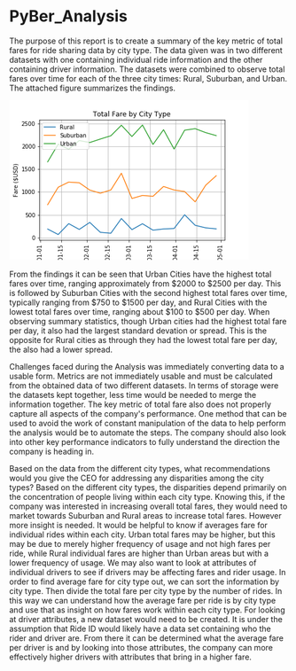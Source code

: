# PyBer_Analysis

The purpose of this report is to create a summary of the key metric of total fares for ride sharing data by city type. The data given was in two different datasets with one containing individual ride information and the other containing driver information. The datasets were combined to observe total fares over time for each of the three city times: Rural, Suburban, and Urban. The attached figure summarizes the findings.


![Total Fare by City Type](analysis/Challenge.png)


From the findings it can be seen that Urban Cities have the highest total fares over time, ranging approximately from $2000 to $2500 per day. This is followed by Suburban Cities with the second highest total fares over time, typically ranging from $750 to $1500 per day, and Rural Cities with the lowest total fares over time, ranging about $100 to $500 per day. When observing summary statistics, though Urban cities had the highest total fare per day, it also had the largest standard devation or spread. This is the opposite for Rural cities as through they had the lowest total fare per day, the also had a lower spread.

Challenges faced during the Analysis was immediately converting data to a usable form. Metrics are not immediately usable and must be calculated from the obtained data of two different datasets. In terms of storage were the datasets kept together, less time would be needed to merge the information together. The key metric of total fare also does not properly capture all aspects of the company's performance. One method that can be used to avoid the work of constant manipulation of the data to help perform the analysis would be to automate the steps. The company should also look into other key performance indicators to fully understand the direction the company is heading in.

Based on the data from the different city types, what recommendations would you give the CEO for addressing any disparities among the city types? Based on the different city types, the disparities depend primarily on the concentration of people living within each city type. Knowing this, if the company was interested in increasing overall total fares, they would need to market towards Suburban and Rural areas to increase total fares. However more insight is needed. It would be helpful to know if averages fare for individual rides within each city. Urban total fares may be higher, but this may be due to merely higher frequency of usage and not high fares per ride, while Rural individual fares are higher than Urban areas but with a lower frequency of usage. We may also want to look at attributes of individual drivers to see if drivers may be affecting fares and rider usage. In order to find average fare for city type out, we can sort the information by city type. Then divide the total fare per city type by the number of rides. In this way we can understand how the average fare per ride is by city type and use that as insight on how fares work within each city type. For looking at driver attributes, a new dataset would need to be created. It is under the assumption that Ride ID would likely have a data set containing who the rider and driver are. From there it can be determined what the average fare per driver is and by looking into those attributes, the company can more effectively higher drivers with attributes that bring in a higher fare.

